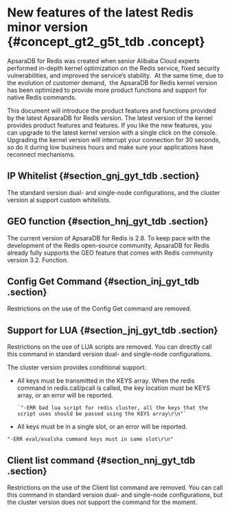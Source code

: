 # New features of the latest Redis minor version {#concept_gt2_g5t_tdb .concept}

ApsaraDB for Redis was created when senior Alibaba Cloud experts performed in-depth kernel optimization on the Redis service, fixed security vulnerabilities, and improved the service’s stability.  At the same time, due to the evolution of customer demand,  the ApsaraDB for Redis kernel version has been optimized to provide more product functions and support for native Redis commands.

This document will introduce the product features and functions provided by the latest ApsaraDB for Redis version. The latest version of the kernel provides product features and features. If you like the new features, you can upgrade to the latest kernel version with a single click on the console.  Upgrading the kernel version will interrupt your connection for 30 seconds, so do it during low business hours and make sure your applications have reconnect mechanisms.

## IP Whitelist {#section_gnj_gyt_tdb .section}

The standard version dual- and single-node configurations, and the cluster version al support custom whitelists.

## GEO function {#section_hnj_gyt_tdb .section}

The current version of ApsaraDB for Redis is 2.8. To keep pace with the development of the Redis open-source community, ApsaraDB for Redis already fully supports the GEO feature that comes with Redis community version 3.2. Function.

## Config Get Command {#section_inj_gyt_tdb .section}

Restrictions on the use of the Config Get command are removed.

## Support for LUA {#section_jnj_gyt_tdb .section}

Restrictions on the use of LUA scripts are removed. You can directly call this command in standard version dual- and single-node configurations.

The cluster version provides conditional support:

-   All keys must be transmitted in the KEYS array. When the redis command in redis.call/pcall is called, the key location must be KEYS array, or an error will be reported.

    ```
    `"-ERR bad lua script for redis cluster, all the keys that the script uses should be passed using the KEYS array\r\n"`
    ```

-   All keys must be in a single slot, or an error will be reported.  

```
"-ERR eval/evalsha command keys must in same slot\r\n"
```


## Client list command {#section_nnj_gyt_tdb .section}

Restrictions on the use of the Client list command are removed. You can call this command in standard version dual- and single-node configurations, but the cluster version does not support the command for the moment.

